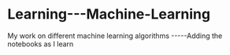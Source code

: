 # Learning---Machine-Learning
My work on different machine learning algorithms  -----Adding the notebooks as I learn

